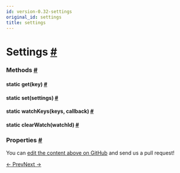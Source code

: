 ```yaml
---
id: version-0.32-settings
original_id: settings
title: settings
---
```

<a id="content"></a><h1><a class="anchor" name="settings"></a>Settings <a class="hash-link" href="docs/settings.html#settings">#</a></h1><div><div></div><span><h3><a class="anchor" name="methods"></a>Methods <a class="hash-link" href="docs/settings.html#methods">#</a></h3><div class="props"><div class="prop"><h4 class="methodTitle"><a class="anchor" name="get"></a><span class="methodType">static </span>get<span class="methodType">(key)</span> <a class="hash-link" href="docs/settings.html#get">#</a></h4></div><div class="prop"><h4 class="methodTitle"><a class="anchor" name="set"></a><span class="methodType">static </span>set<span class="methodType">(settings)</span> <a class="hash-link" href="docs/settings.html#set">#</a></h4></div><div class="prop"><h4 class="methodTitle"><a class="anchor" name="watchkeys"></a><span class="methodType">static </span>watchKeys<span class="methodType">(keys, callback)</span> <a class="hash-link" href="docs/settings.html#watchkeys">#</a></h4></div><div class="prop"><h4 class="methodTitle"><a class="anchor" name="clearwatch"></a><span class="methodType">static </span>clearWatch<span class="methodType">(watchId)</span> <a class="hash-link" href="docs/settings.html#clearwatch">#</a></h4></div></div></span><span><h3><a class="anchor" name="properties"></a>Properties <a class="hash-link" href="docs/settings.html#properties">#</a></h3><div class="props"></div></span></div><p class="edit-page-block">You can <a target="_blank" href="https://github.com/facebook/react-native/blob/master/Libraries/Settings/Settings.ios.js">edit the content above on GitHub</a> and send us a pull request!</p><div class="docs-prevnext"><a class="docs-prev" href="docs/pushnotificationios.html#content">← Prev</a><a class="docs-next" href="docs/statusbarios.html#content">Next →</a></div>